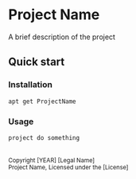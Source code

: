 # Project Name

A brief description of the project

## Quick start

### Installation

```
apt get ProjectName
```

### Usage

```
project do something
```


<br><sub>
Copyright [YEAR] [Legal Name]
<br></sub><sub>
Project Name, Licensed under the [License]
